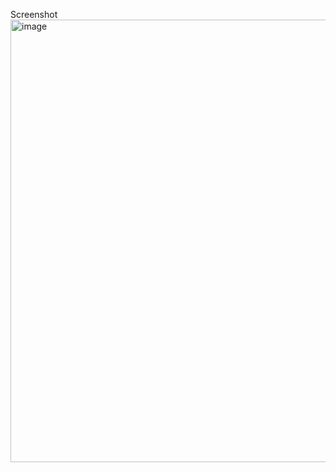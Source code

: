 Screenshot
<img width="1315" height="708" alt="image" src="https://github.com/user-attachments/assets/9a1e5cb3-27a9-4891-8ef6-fd24bac9132d" />

